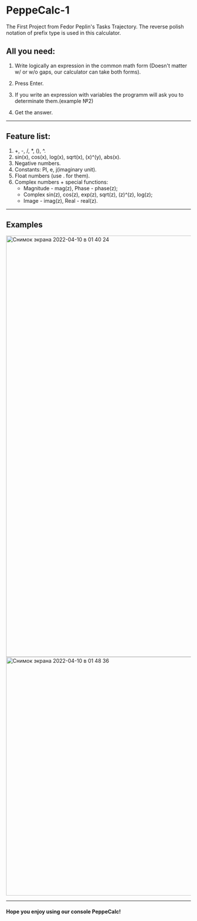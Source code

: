 # PeppeCalc-1
The First Project from Fedor Peplin's Tasks Trajectory.
The reverse polish notation of prefix type is used in this calculator.

## All you need:
1) Write logically an expression in the common math form (Doesn't matter w/ or w/o gaps, our calculator can take both forms).

2) Press Enter.

3) If you write an expression with variables the programm will ask you to determinate them.(example №2)

4) Get the answer.
---
## Feature list:

1) +, -, /, *, (), ^.
2) sin(x), cos(x), log(x), sqrt(x), (x)^(y), abs(x).
3) Negative numbers.
4) Constants: PI, e, j(imaginary unit).
5) Float numbers (use . for them).
6) Complex numbers + special functions:
   - Magnitude - mag(z), Phase - phase(z);
   - Complex sin(z), cos(z), exp(z), sqrt(z), (z)^(z), log(z);
   - Image - imag(z), Real - real(z).
---
## Examples
<img width="1144" alt="Снимок экрана 2022-04-10 в 01 40 24" src="https://user-images.githubusercontent.com/100523204/162593850-fdbe2a32-ce56-42e2-8e52-97bac19aeefb.png">

<img width="648" alt="Снимок экрана 2022-04-10 в 01 48 36" src="https://user-images.githubusercontent.com/100523204/162594049-50fb5bf8-2776-4a5f-87c7-6c2e8e29b0ce.png">

---
#### Hope you enjoy using our console PeppeCalc!
